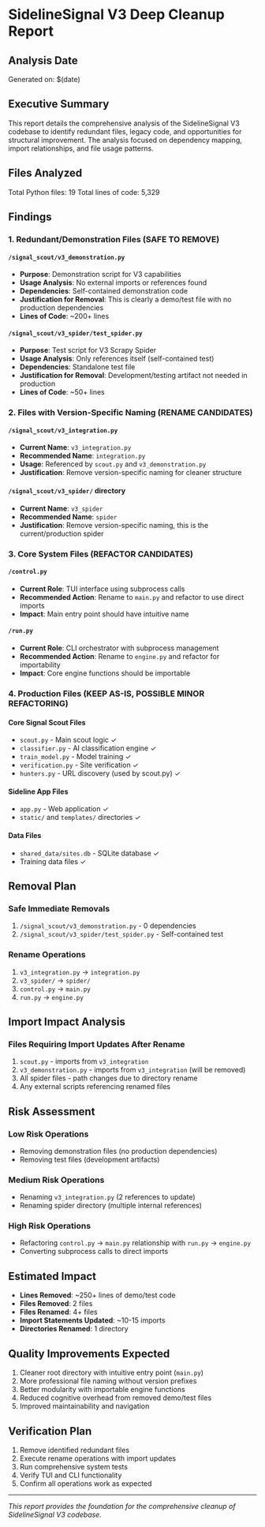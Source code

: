 # SidelineSignal V3 Deep Cleanup Report

## Analysis Date
Generated on: $(date)

## Executive Summary
This report details the comprehensive analysis of the SidelineSignal V3 codebase to identify redundant files, legacy code, and opportunities for structural improvement. The analysis focused on dependency mapping, import relationships, and file usage patterns.

## Files Analyzed
Total Python files: 19
Total lines of code: 5,329

## Findings

### 1. Redundant/Demonstration Files (SAFE TO REMOVE)

#### `/signal_scout/v3_demonstration.py`
- **Purpose**: Demonstration script for V3 capabilities
- **Usage Analysis**: No external imports or references found
- **Dependencies**: Self-contained demonstration code
- **Justification for Removal**: This is clearly a demo/test file with no production dependencies
- **Lines of Code**: ~200+ lines

#### `/signal_scout/v3_spider/test_spider.py`
- **Purpose**: Test script for V3 Scrapy Spider
- **Usage Analysis**: Only references itself (self-contained test)
- **Dependencies**: Standalone test file
- **Justification for Removal**: Development/testing artifact not needed in production
- **Lines of Code**: ~50+ lines

### 2. Files with Version-Specific Naming (RENAME CANDIDATES)

#### `/signal_scout/v3_integration.py`
- **Current Name**: `v3_integration.py`
- **Recommended Name**: `integration.py`
- **Usage**: Referenced by `scout.py` and `v3_demonstration.py`
- **Justification**: Remove version-specific naming for cleaner structure

#### `/signal_scout/v3_spider/` directory
- **Current Name**: `v3_spider`
- **Recommended Name**: `spider`
- **Justification**: Remove version-specific naming, this is the current/production spider

### 3. Core System Files (REFACTOR CANDIDATES)

#### `/control.py`
- **Current Role**: TUI interface using subprocess calls
- **Recommended Action**: Rename to `main.py` and refactor to use direct imports
- **Impact**: Main entry point should have intuitive name

#### `/run.py`
- **Current Role**: CLI orchestrator with subprocess management
- **Recommended Action**: Rename to `engine.py` and refactor for importability
- **Impact**: Core engine functions should be importable

### 4. Production Files (KEEP AS-IS, POSSIBLE MINOR REFACTORING)

#### Core Signal Scout Files
- `scout.py` - Main scout logic ✓
- `classifier.py` - AI classification engine ✓
- `train_model.py` - Model training ✓
- `verification.py` - Site verification ✓
- `hunters.py` - URL discovery (used by scout.py) ✓

#### Sideline App Files
- `app.py` - Web application ✓
- `static/` and `templates/` directories ✓

#### Data Files
- `shared_data/sites.db` - SQLite database ✓
- Training data files ✓

## Removal Plan

### Safe Immediate Removals
1. `/signal_scout/v3_demonstration.py` - 0 dependencies
2. `/signal_scout/v3_spider/test_spider.py` - Self-contained test

### Rename Operations
1. `v3_integration.py` → `integration.py`
2. `v3_spider/` → `spider/`
3. `control.py` → `main.py`
4. `run.py` → `engine.py`

## Import Impact Analysis

### Files Requiring Import Updates After Rename
1. `scout.py` - imports from `v3_integration`
2. `v3_demonstration.py` - imports from `v3_integration` (will be removed)
3. All spider files - path changes due to directory rename
4. Any external scripts referencing renamed files

## Risk Assessment

### Low Risk Operations
- Removing demonstration files (no production dependencies)
- Removing test files (development artifacts)

### Medium Risk Operations  
- Renaming `v3_integration.py` (2 references to update)
- Renaming spider directory (multiple internal references)

### High Risk Operations
- Refactoring `control.py` → `main.py` relationship with `run.py` → `engine.py`
- Converting subprocess calls to direct imports

## Estimated Impact
- **Lines Removed**: ~250+ lines of demo/test code
- **Files Removed**: 2 files
- **Files Renamed**: 4+ files
- **Import Statements Updated**: ~10-15 imports
- **Directories Renamed**: 1 directory

## Quality Improvements Expected
1. Cleaner root directory with intuitive entry point (`main.py`)
2. More professional file naming without version prefixes
3. Better modularity with importable engine functions
4. Reduced cognitive overhead from removed demo/test files
5. Improved maintainability and navigation

## Verification Plan
1. Remove identified redundant files
2. Execute rename operations with import updates
3. Run comprehensive system tests
4. Verify TUI and CLI functionality
5. Confirm all operations work as expected

---
*This report provides the foundation for the comprehensive cleanup of SidelineSignal V3 codebase.*